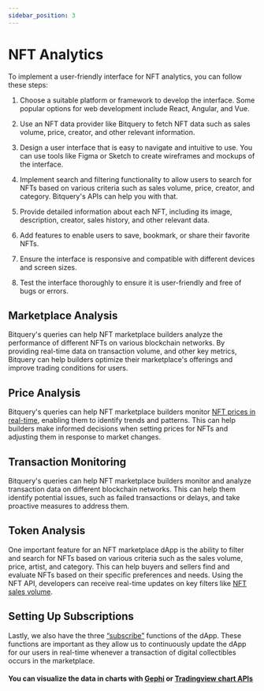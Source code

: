 ```yaml
---
sidebar_position: 3
---
```


# NFT Analytics


To implement a user-friendly interface for NFT analytics, you can follow these steps:

1.  Choose a suitable platform or framework to develop the interface. Some popular options for web development include React, Angular, and Vue.
    
2.  Use an NFT data provider like Bitquery to fetch NFT data such as sales volume, price, creator, and other relevant information.
    
3.  Design a user interface that is easy to navigate and intuitive to use. You can use tools like Figma or Sketch to create wireframes and mockups of the interface.
    
4.  Implement search and filtering functionality to allow users to search for NFTs based on various criteria such as sales volume, price, creator, and category. Bitquery's APIs can help you with that.

5.  Provide detailed information about each NFT, including its image, description, creator, sales history, and other relevant data.
    
6.  Add features to enable users to save, bookmark, or share their favorite NFTs.
    
7.  Ensure the interface is responsive and compatible with different devices and screen sizes.
    
8.  Test the interface thoroughly to ensure it is user-friendly and free of bugs or errors.
    

 ## Marketplace Analysis
 Bitquery's queries can help NFT marketplace builders analyze the performance of different NFTs on various blockchain networks. By providing real-time data on  transaction volume, and other key metrics, Bitquery can help builders optimize their marketplace's offerings and improve trading conditions for users.

## Price Analysis
 Bitquery's queries can help NFT marketplace builders monitor [NFT prices in real-time](https://ide.bitquery.io/latest-trades-for-a-MOONBIRDS-NFT---both-buy-and-sell), enabling them to identify trends and patterns. This can help builders make informed decisions when setting prices for NFTs and adjusting them in response to market changes.

## Transaction Monitoring 

Bitquery's queries can help NFT marketplace builders monitor and analyze transaction data on different blockchain networks. This can help them identify potential issues, such as failed transactions or delays, and take proactive measures to address them.

## Token Analysis
 One important feature for an NFT marketplace dApp is the ability to filter and search for NFTs based on various criteria such as the sales volume, price, artist, and category. This can help buyers and sellers find and evaluate NFTs based on their specific preferences and needs. Using the NFT API, developers can receive real-time updates on key filters like [NFT sales volume](https://ide.bitquery.io/NFT-Sales-Volume-on-Opensea). 

 ## Setting Up Subscriptions
Lastly, we also have the three [“subscribe”](https://ide.bitquery.io/Subscribe-to-Latest-MOONBIRDS-nft-transfers) functions of the dApp. These functions are important as they allow us to continuously update the dApp for our users in real-time whenever a transaction of digital collectibles occurs in the marketplace.


#### You can visualize the data in charts with [Gephi](https://community.bitquery.io/t/visualize-money-flow-using-graphql-and-gephi/1349?u=divya) or [Tradingview chart APIs](https://community.bitquery.io/t/tradingview-charts-integration-with-bitquery-apis-lightweight-charting/211?u=divya)

